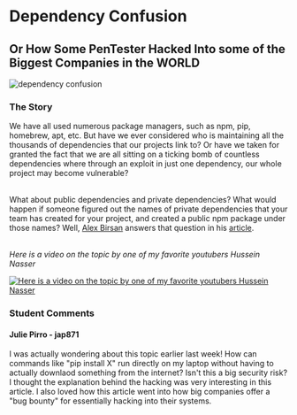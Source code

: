 # Dependency Confusion
## Or How Some PenTester Hacked Into some of the Biggest Companies in the WORLD

![dependency confusion](https://www.zdnet.com/a/img/resize/10ad3492e018e8d44192244a632a9f8758e504f2/2021/02/09/a9a2f23d-b603-45ef-b69d-7e98593f11e6/dependency-confusion.png?fit=bounds&auto=webp)

### The Story

We have all used numerous package managers, such as npm, pip, homebrew, apt, etc.
But have we ever considered who is maintaining all the thousands of dependencies that our projects link to? Or have we taken for granted the fact that we are all sitting on a ticking bomb of countless dependencies where through an exploit in just one dependency, our whole project may become vulnerable?

<br/>
What about public dependencies and private dependencies? What would happen if someone figured out the names of private dependencies that your team has created for your project, and created a public npm package under those names? Well, <a href="https://twitter.com/alxbrsn">Alex Birsan</a> answers that question in his <a href="https://medium.com/@alex.birsan/dependency-confusion-4a5d60fec610">article</a>.

<br/>
<br/>

_Here is a video on the topic by one of my favorite youtubers Hussein Nasser_

[![_Here is a video on the topic by one of my favorite youtubers Hussein Nasser_](https://img.youtube.com/vi/43g3PF-e4ik/0.jpg)](https://www.youtube.com/watch?v=43g3PF-e4ik "Dependency Confusion")


### Student Comments

#### Julie Pirro - jap871
I was actually wondering about this topic earlier last week! How can commands like "pip install X" run directly on my laptop without having to actually downlaod something from the internet? Isn't this a big security risk? I thought the explanation behind the hacking was very interesting in this article. I also loved how this article went into how big companies offer a "bug bounty" for essentially hacking into their systems. 
